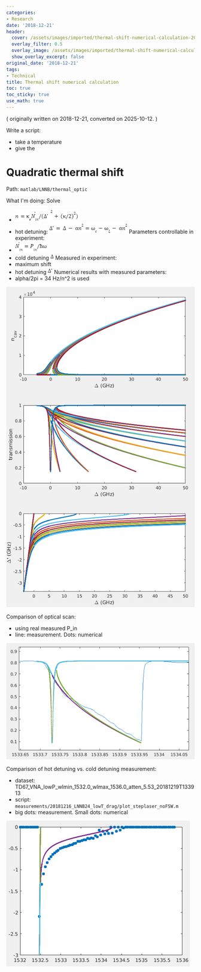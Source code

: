```yaml
---
categories:
- Research
date: '2018-12-21'
header:
  cover: /assets/images/imported/thermal-shift-numerical-calculation-20181221/image8.png
  overlay_filter: 0.5
  overlay_image: /assets/images/imported/thermal-shift-numerical-calculation-20181221/image8.png
  show_overlay_excerpt: false
original_date: '2018-12-21'
tags:
- Technical
title: Thermal shift numerical calculation
toc: true
toc_sticky: true
use_math: true
---
```


( originally written on 2018-12-21, converted on 2025-10-12. )

Write a script:
- take a temperature
- give the
# Quadratic thermal shift
Path: `matlab/LNNB/thermal_optic`

What I'm doing:
Solve
- ![Image 1](/assets/images/imported/thermal-shift-numerical-calculation-20181221/image1.png)
- hot detuning: ![Image 2](/assets/images/imported/thermal-shift-numerical-calculation-20181221/image2.png)
Parameters controllable in experiment:
- ![Image 3](/assets/images/imported/thermal-shift-numerical-calculation-20181221/image3.png)
- cold detuning ![Image 4](/assets/images/imported/thermal-shift-numerical-calculation-20181221/image4.png)
Measured in experiment:
- maximum shift
- hot detuning ![Image 5](/assets/images/imported/thermal-shift-numerical-calculation-20181221/image5.png)
Numerical results with measured parameters:
- alpha/2pi = 34 Hz/n\^2 is used

![Image 8](/assets/images/imported/thermal-shift-numerical-calculation-20181221/image8.png)

Comparison of optical scan:
- using real measured P_in
- line: measurement. Dots: numerical

![Image 6](/assets/images/imported/thermal-shift-numerical-calculation-20181221/image6.png)

Comparison of hot detuning vs. cold detuning measurement:
- dataset: TD67_VNA_lowP_wlmin_1532.0_wlmax_1536.0_atten_5.53_20181219T133913
- script: `measurements/20181216_LNNB24_lowT_drag/plot_steplaser_noFSW.m`
- big dots: measurement. Small dots: numerical

![Image 7](/assets/images/imported/thermal-shift-numerical-calculation-20181221/image7.png)